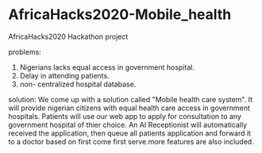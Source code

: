 # AfricaHacks2020-Mobile_health
AfricaHacks2020 Hackathon project

problems:
1. Nigerians lacks equal access in government hospital.
2. Delay in attending patients.
3. non- centralized hospital database.

solution: 
We come up  with a solution called "Mobile health care system". 
It will provide nigerian citizens with equal health care access in government hospitals.
Patients will use our web app to apply for consultation to any government hospital of thier choice. 
An  AI Receptionist will automatically received the application,
then queue all patients application and forward it to a doctor based on first come first serve.more features are also included.
